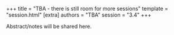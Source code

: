 +++
title = "TBA - there is still room for more sessions"
template = "session.html"
[extra]
authors = "TBA"
session = "3.4"
+++

Abstract/notes will be shared here.
